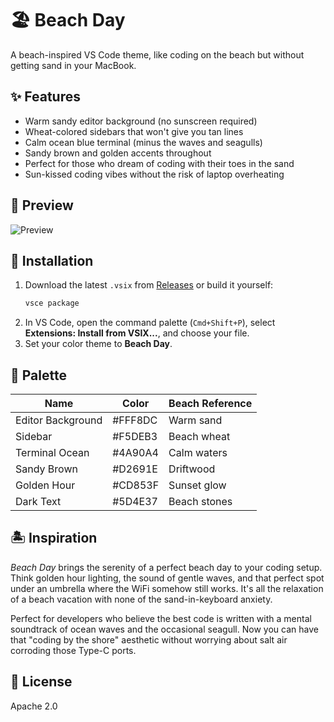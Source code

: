 # 🏖️ Beach Day

A beach-inspired VS Code theme, like coding on the beach but without getting sand in your MacBook.

## ✨ Features

- Warm sandy editor background (no sunscreen required)
- Wheat-colored sidebars that won't give you tan lines
- Calm ocean blue terminal (minus the waves and seagulls)  
- Sandy brown and golden accents throughout
- Perfect for those who dream of coding with their toes in the sand
- Sun-kissed coding vibes without the risk of laptop overheating

## 📸 Preview

<img alt="Preview" src="https://github.com/user-attachments/assets/6b653164-a20d-4d4f-8574-c279ccec7306" />

## 🚀 Installation

1. Download the latest `.vsix` from [Releases](#) or build it yourself:
   ```sh
   vsce package
   ```
2. In VS Code, open the command palette (`Cmd+Shift+P`), select **Extensions: Install from VSIX...**, and choose your file.
3. Set your color theme to **Beach Day**.

## 🎨 Palette

| Name              | Color    | Beach Reference |
|-------------------|----------|----------------|
| Editor Background | #FFF8DC  | Warm sand |
| Sidebar           | #F5DEB3  | Beach wheat |
| Terminal Ocean    | #4A90A4  | Calm waters |
| Sandy Brown       | #D2691E  | Driftwood |
| Golden Hour       | #CD853F  | Sunset glow |
| Dark Text         | #5D4E37  | Beach stones |

## 🏝️ Inspiration

*Beach Day* brings the serenity of a perfect beach day to your coding setup. Think golden hour lighting, the sound of gentle waves, and that perfect spot under an umbrella where the WiFi somehow still works. It's all the relaxation of a beach vacation with none of the sand-in-keyboard anxiety.

Perfect for developers who believe the best code is written with a mental soundtrack of ocean waves and the occasional seagull. Now you can have that "coding by the shore" aesthetic without worrying about salt air corroding those Type-C ports.

## 📝 License

Apache 2.0

